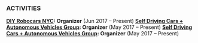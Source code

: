 ### ACTIVITIES

**[DIY Robocars NYC](https://www.meetup.com/DIY-Robocars-NYC/): Organizer** (Jun 2017 – Present)
**[Self Driving Cars + Autonomous Vehicles Group](https://www.meetup.com/The-Self-driving-Cars-Autonomous-Vehicles-Group/): Organizer** (May 2017 – Present)
**[Self Driving Cars + Autonomous Vehicles Group](https://www.meetup.com/The-Self-driving-Cars-Autonomous-Vehicles-Group/): Organizer** (May 2017 – Present)
